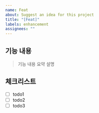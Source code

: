 ```yaml
---
name: Feat
about: Suggest an idea for this project
title: "[Feat]"
labels: enhancement
assignees: ""
---
```


## 기능 내용

> 기능 내용 요약 설명

## 체크리스트

- [ ] todo1
- [ ] todo2
- [ ] todo3
